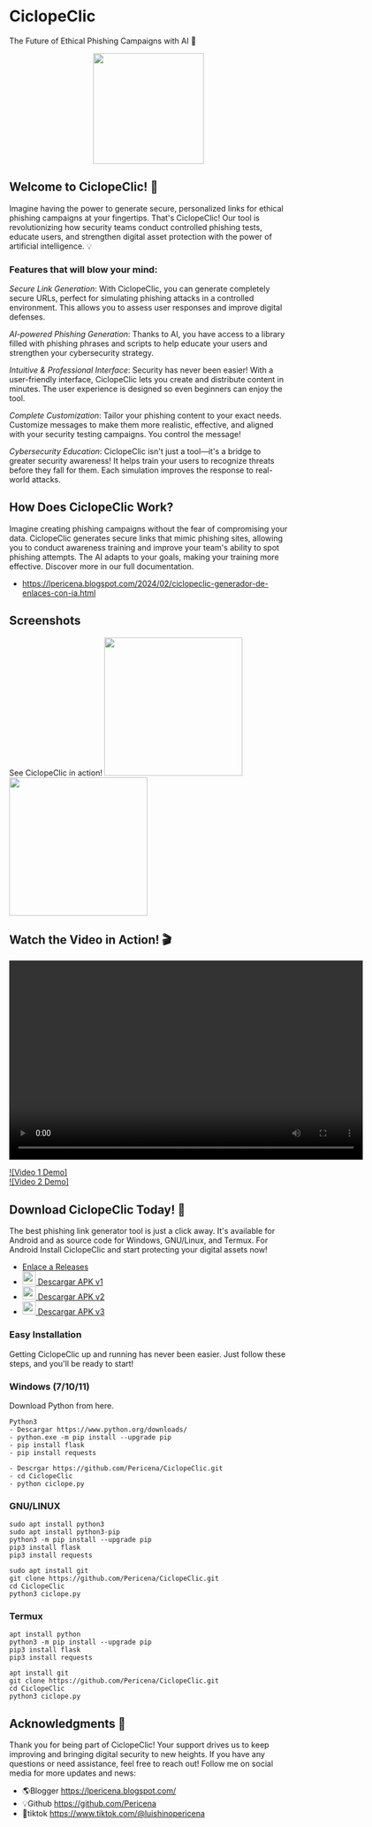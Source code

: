 # CiclopeClic
  The Future of Ethical Phishing Campaigns with AI 🚀
     
<p align="center">
  <a href="https://lpericena.blogspot.com/2024/02/ciclopeclic-generador-de-enlaces-con-ia.html">
    <img src="https://raw.githubusercontent.com/Pericena/CiclopeClic/main/img/512x512.png" width=200"/>
  </a>
</p>



## Welcome to CiclopeClic! 🔐

Imagine having the power to generate secure, personalized links for ethical phishing campaigns at your fingertips. That's CiclopeClic! Our tool is revolutionizing how security teams conduct controlled phishing tests, educate users, and strengthen digital asset protection with the power of artificial intelligence. 💡

### Features that will blow your mind:

*Secure Link Generation*:
With CiclopeClic, you can generate completely secure URLs, perfect for simulating phishing attacks in a controlled environment. This allows you to assess user responses and improve digital defenses.

*AI-powered Phishing Generation*:
Thanks to AI, you have access to a library filled with phishing phrases and scripts to help educate your users and strengthen your cybersecurity strategy.

*Intuitive & Professional Interface*:
Security has never been easier! With a user-friendly interface, CiclopeClic lets you create and distribute content in minutes. The user experience is designed so even beginners can enjoy the tool.

*Complete Customization*:
Tailor your phishing content to your exact needs. Customize messages to make them more realistic, effective, and aligned with your security testing campaigns. You control the message!

*Cybersecurity Education*:
CiclopeClic isn't just a tool—it's a bridge to greater security awareness! It helps train your users to recognize threats before they fall for them. Each simulation improves the response to real-world attacks.


## How Does CiclopeClic Work?
Imagine creating phishing campaigns without the fear of compromising your data. CiclopeClic generates secure links that mimic phishing sites, allowing you to conduct awareness training and improve your team's ability to spot phishing attempts. The AI adapts to your goals, making your training more effective.
Discover more in our full documentation.
- https://lpericena.blogspot.com/2024/02/ciclopeclic-generador-de-enlaces-con-ia.html

## Screenshots
See CiclopeClic in action!
[<img src="https://raw.githubusercontent.com/Pericena/CiclopeClic/main/img/screencapture/screencapture-1.png" width="250"/>](https://lpericena.blogspot.com/2024/02/ciclopeclic-generador-de-enlaces-con-ia.html)
[<img src="https://raw.githubusercontent.com/Pericena/CiclopeClic/main/img/screencapture/screencapture-2.png" width="250"/>](https://lpericena.blogspot.com/2024/02/ciclopeclic-generador-de-enlaces-con-ia.html)

## Watch the Video in Action! 🎬

<video width="640" height="360" controls>
  <source src="URL_DEL_VIDEO.mp4" type="video/mp4">
  Tu navegador no admite la reproducción de video.
</video>

[![Video 1 Demo]](https://www.facebook.com/reel/1147303589968917)  
[![Video 2 Demo]](https://www.facebook.com/reel/1792474061216105)  

## Download CiclopeClic Today! 📲
The best phishing link generator tool is just a click away. It's available for Android and as source code for Windows, GNU/Linux, and Termux.
For Android
Install CiclopeClic and start protecting your digital assets now!

- [Enlace a Releases](https://github.com/Pericena/CiclopeClic/releases)
- [<img src="https://cdn-icons-png.flaticon.com/512/888/888839.png" width="24"/> Descargar APK v1](https://github.com/Pericena/CiclopeClic/releases/download/apk/CiclopeClic_1_1.0.apk)
- [<img src="https://cdn-icons-png.flaticon.com/512/888/888839.png" width="24"/> Descargar APK v2](https://github.com/Pericena/CiclopeClic/releases/download/apk%2Capp/CiclopeClic_1_1.0.apk)
- [<img src="https://cdn-icons-png.flaticon.com/512/888/888839.png" width="24"/> Descargar APK v3](https://github.com/Pericena/CiclopeClic/releases/download/v3/CiclopeClipV3.apk)



### Easy Installation
Getting CiclopeClic up and running has never been easier. Just follow these steps, and you'll be ready to start!

### Windows (7/10/11)
Download Python from here.

```
Python3 
- Descargar https://www.python.org/downloads/
- python.exe -m pip install --upgrade pip
- pip install flask
- pip install requests

- Descrgar https://github.com/Pericena/CiclopeClic.git
- cd CiclopeClic
- python ciclope.py

```

### GNU/LINUX
```
sudo apt install python3
sudo apt install python3-pip
python3 -m pip install --upgrade pip
pip3 install flask
pip3 install requests

sudo apt install git
git clone https://github.com/Pericena/CiclopeClic.git
cd CiclopeClic
python3 ciclope.py
```

### Termux
```
apt install python
python3 -m pip install --upgrade pip
pip3 install flask
pip3 install requests

apt install git
git clone https://github.com/Pericena/CiclopeClic.git
cd CiclopeClic
python3 ciclope.py
```
## Acknowledgments 🙏
Thank you for being part of CiclopeClic! Your support drives us to keep improving and bringing digital security to new heights. If you have any questions or need assistance, feel free to reach out!
Follow me on social media for more updates and news:
- 🌎Blogger        https://lpericena.blogspot.com/
- 💡Github         https://github.com/Pericena
- 🐤tiktok         https://www.tiktok.com/@luishinopericena
